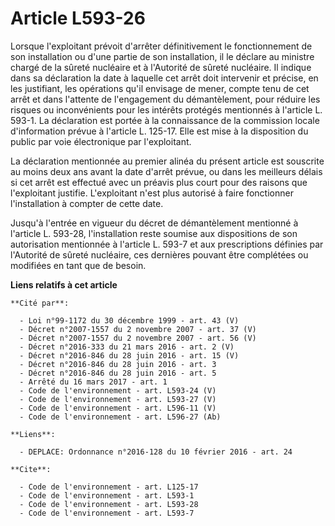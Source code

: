 # Article L593-26

Lorsque l'exploitant prévoit d'arrêter définitivement le fonctionnement de son installation ou d'une partie de son
installation, il le déclare au ministre chargé de la sûreté nucléaire et à l'Autorité de sûreté nucléaire. Il indique dans sa
déclaration la date à laquelle cet arrêt doit intervenir et précise, en les justifiant, les opérations qu'il envisage de
mener, compte tenu de cet arrêt et dans l'attente de l'engagement du démantèlement, pour réduire les risques ou inconvénients
pour les intérêts protégés mentionnés à l'article L. 593-1. La déclaration est portée à la connaissance de la commission
locale d'information prévue à l'article L. 125-17. Elle est mise à la disposition du public par voie électronique par
l'exploitant. 

La déclaration mentionnée au premier alinéa du présent article est souscrite au moins deux ans avant la date d'arrêt prévue,
ou dans les meilleurs délais si cet arrêt est effectué avec un préavis plus court pour des raisons que l'exploitant justifie.
L'exploitant n'est plus autorisé à faire fonctionner l'installation à compter de cette date. 

Jusqu'à l'entrée en vigueur du décret de démantèlement mentionné à l'article L. 593-28, l'installation reste soumise aux
dispositions de son autorisation mentionnée à l'article L. 593-7 et aux prescriptions définies par l'Autorité de sûreté
nucléaire, ces dernières pouvant être complétées ou modifiées en tant que de besoin.

**Liens relatifs à cet article**

	**Cité par**:

	  - Loi n°99-1172 du 30 décembre 1999 - art. 43 (V)
	  - Décret n°2007-1557 du 2 novembre 2007 - art. 37 (V)
	  - Décret n°2007-1557 du 2 novembre 2007 - art. 56 (V)
	  - Décret n°2016-333 du 21 mars 2016 - art. 2 (V)
	  - Décret n°2016-846 du 28 juin 2016 - art. 15 (V)
	  - Décret n°2016-846 du 28 juin 2016 - art. 3
	  - Décret n°2016-846 du 28 juin 2016 - art. 5
	  - Arrêté du 16 mars 2017 - art. 1
	  - Code de l'environnement - art. L593-24 (V)
	  - Code de l'environnement - art. L593-27 (V)
	  - Code de l'environnement - art. L596-11 (V)
	  - Code de l'environnement - art. L596-27 (Ab)

	**Liens**:

	  - DEPLACE: Ordonnance n°2016-128 du 10 février 2016 - art. 24

	**Cite**:

	  - Code de l'environnement - art. L125-17
	  - Code de l'environnement - art. L593-1
	  - Code de l'environnement - art. L593-28
	  - Code de l'environnement - art. L593-7
